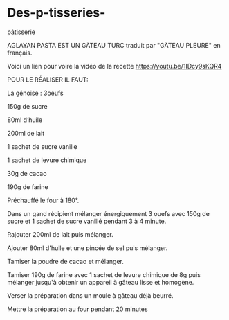 # Des-p-tisseries-
pâtisserie 

AGLAYAN PASTA EST UN  GÂTEAU TURC  traduit par "GÂTEAU PLEURE" en français.

Voici un lien pour voire la vidéo de la recette
https://youtu.be/1IDcy9sKQR4

POUR LE RÉALISER IL FAUT:

La génoise : 3oeufs

150g de sucre

80ml d’huile 

200ml de lait

1 sachet de sucre vanille

1 sachet de levure chimique

30g de cacao

190g de farine


Préchauffé le four à 180°.

Dans un  gand récipient  mélanger énergiquement 3 ouefs avec 150g de  sucre et 1 sachet de sucre vanillé pendant 3 à 4 minute.

Rajouter  200ml de lait puis mélanger.

Ajouter 80ml d'huile et une pincée de sel puis mélanger.

Tamiser la poudre de cacao et mélanger.

Tamiser 190g de farine avec 1 sachet de levure chimique de 8g puis mélanger jusqu'à obtenir un appareil à gâteau lisse et homogène.  

Verser la préparation dans un moule à gâteau déjà beurré.

Mettre la préparation au four pendant 20 minutes 
